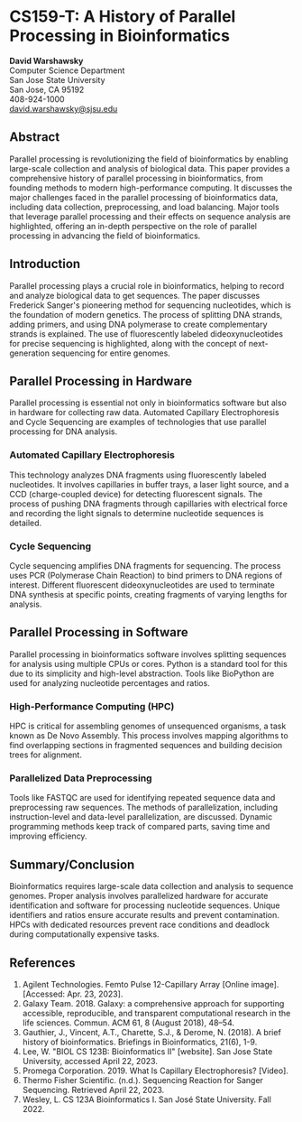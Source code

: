 # CS159-T: A History of Parallel Processing in Bioinformatics

**David Warshawsky**  
Computer Science Department  
San Jose State University  
San Jose, CA 95192  
408-924-1000  
david.warshawsky@sjsu.edu  

## Abstract
Parallel processing is revolutionizing the field of bioinformatics by enabling large-scale collection and analysis of biological data. This paper provides a comprehensive history of parallel processing in bioinformatics, from founding methods to modern high-performance computing. It discusses the major challenges faced in the parallel processing of bioinformatics data, including data collection, preprocessing, and load balancing. Major tools that leverage parallel processing and their effects on sequence analysis are highlighted, offering an in-depth perspective on the role of parallel processing in advancing the field of bioinformatics.

## Introduction
Parallel processing plays a crucial role in bioinformatics, helping to record and analyze biological data to get sequences. The paper discusses Frederick Sanger's pioneering method for sequencing nucleotides, which is the foundation of modern genetics. The process of splitting DNA strands, adding primers, and using DNA polymerase to create complementary strands is explained. The use of fluorescently labeled dideoxynucleotides for precise sequencing is highlighted, along with the concept of next-generation sequencing for entire genomes.

## Parallel Processing in Hardware
Parallel processing is essential not only in bioinformatics software but also in hardware for collecting raw data. Automated Capillary Electrophoresis and Cycle Sequencing are examples of technologies that use parallel processing for DNA analysis. 

### Automated Capillary Electrophoresis
This technology analyzes DNA fragments using fluorescently labeled nucleotides. It involves capillaries in buffer trays, a laser light source, and a CCD (charge-coupled device) for detecting fluorescent signals. The process of pushing DNA fragments through capillaries with electrical force and recording the light signals to determine nucleotide sequences is detailed.

### Cycle Sequencing
Cycle sequencing amplifies DNA fragments for sequencing. The process uses PCR (Polymerase Chain Reaction) to bind primers to DNA regions of interest. Different fluorescent dideoxynucleotides are used to terminate DNA synthesis at specific points, creating fragments of varying lengths for analysis.

## Parallel Processing in Software
Parallel processing in bioinformatics software involves splitting sequences for analysis using multiple CPUs or cores. Python is a standard tool for this due to its simplicity and high-level abstraction. Tools like BioPython are used for analyzing nucleotide percentages and ratios.

### High-Performance Computing (HPC)
HPC is critical for assembling genomes of unsequenced organisms, a task known as De Novo Assembly. This process involves mapping algorithms to find overlapping sections in fragmented sequences and building decision trees for alignment.

### Parallelized Data Preprocessing
Tools like FASTQC are used for identifying repeated sequence data and preprocessing raw sequences. The methods of parallelization, including instruction-level and data-level parallelization, are discussed. Dynamic programming methods keep track of compared parts, saving time and improving efficiency.

## Summary/Conclusion
Bioinformatics requires large-scale data collection and analysis to sequence genomes. Proper analysis involves parallelized hardware for accurate identification and software for processing nucleotide sequences. Unique identifiers and ratios ensure accurate results and prevent contamination. HPCs with dedicated resources prevent race conditions and deadlock during computationally expensive tasks.

## References
1. Agilent Technologies. Femto Pulse 12-Capillary Array [Online image]. [Accessed: Apr. 23, 2023].
2. Galaxy Team. 2018. Galaxy: a comprehensive approach for supporting accessible, reproducible, and transparent computational research in the life sciences. Commun. ACM 61, 8 (August 2018), 48–54.
3. Gauthier, J., Vincent, A.T., Charette, S.J., & Derome, N. (2018). A brief history of bioinformatics. Briefings in Bioinformatics, 21(6), 1-9.
4. Lee, W. "BIOL CS 123B: Bioinformatics II" [website]. San Jose State University, accessed April 22, 2023.
5. Promega Corporation. 2019. What Is Capillary Electrophoresis? [Video].
6. Thermo Fisher Scientific. (n.d.). Sequencing Reaction for Sanger Sequencing. Retrieved April 22, 2023.
7. Wesley, L. CS 123A Bioinformatics I. San José State University. Fall 2022.
